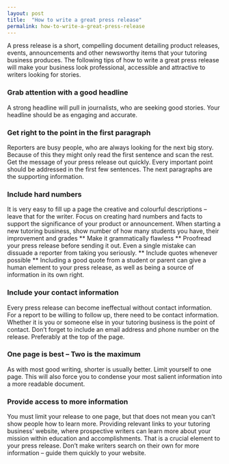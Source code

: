 ```yaml
---
layout: post
title:  "How to write a great press release"
permalink: how-to-write-a-great-press-release
---
```

A press release is a short, compelling document detailing product releases,
events, announcements and other newsworthy items that your tutoring business
produces. The following tips of how to write a great press release will make
your business look professional, accessible and attractive to writers looking
for stories. 

### Grab attention with a good headline

A strong headline will
pull in journalists, who are seeking good stories. Your headline should be as
engaging and accurate. 

### Get right to the point in the first paragraph

Reporters are busy people, who are always looking for the next big story.
Because of this they might only read the first sentence and scan the rest. Get
the message of your press release out quickly. Every important point should be
addressed in the first few sentences. The next paragraphs are the supporting
information. 

### Include hard numbers

It is very easy to fill up a page the
creative and colourful descriptions – leave that for the writer. Focus on
creating hard numbers and facts to support the significance of your product or
announcement. When starting a new tutoring business, show number of how many
students you have, their improvement and grades ** Make it grammatically
flawless ** Proofread your press release before sending it out. Even a single
mistake can dissuade a reporter from taking you seriously. ** Include quotes
whenever possible ** Including a good quote from a student or parent can give
a human element to your press release, as well as being a source of
information in its own right. 

### Include your contact information

Every
press release can become ineffectual without contact information. For a report
to be willing to follow up, there need to be contact information. Whether it
is you or someone else in your tutoring business is the point of contact.
Don’t forget to include an email address and phone number on the release.
Preferably at the top of the page. 

### One page is best – Two is the maximum

As with most good writing, shorter is usually better. Limit yourself to one
page. This will also force you to condense your most salient information into
a more readable document. 

### Provide access to more information 

You must
limit your release to one page, but that does not mean you can’t show people
how to learn more. Providing relevant links to your tutoring business’
website, where prospective writers can learn more about your mission within
education and accomplishments. That is a crucial element to your press
release. Don’t make writers search on their own for more information – guide
them quickly to your website.
